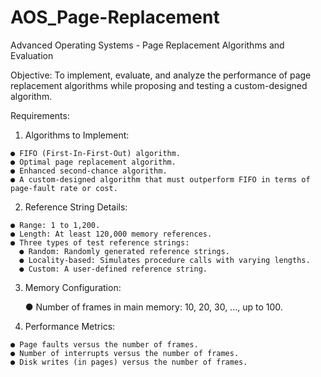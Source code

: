 # AOS_Page-Replacement
Advanced Operating Systems - Page Replacement Algorithms and Evaluation

Objective:
To implement, evaluate, and analyze the performance of page replacement algorithms while proposing and testing a custom-designed algorithm.

Requirements:
  1. Algorithms to Implement:
     
    ● FIFO (First-In-First-Out) algorithm.
    ● Optimal page replacement algorithm.
    ● Enhanced second-chance algorithm.
    ● A custom-designed algorithm that must outperform FIFO in terms of page-fault rate or cost.
    
  2. Reference String Details:
     
    ● Range: 1 to 1,200.
    ● Length: At least 120,000 memory references.
    ● Three types of test reference strings:
      ● Random: Randomly generated reference strings.
      ● Locality-based: Simulates procedure calls with varying lengths.
      ● Custom: A user-defined reference string.
      
  3. Memory Configuration:
     
      ● Number of frames in main memory: 10, 20, 30, ..., up to 100.
     
     
  4. Performance Metrics:
     
    ● Page faults versus the number of frames.
    ● Number of interrupts versus the number of frames.
    ● Disk writes (in pages) versus the number of frames.


